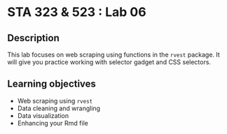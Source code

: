 # STA 323 & 523 : Lab 06

## Description

This lab focuses on web scraping using functions in the `rvest` package. It will
give you practice working with selector gadget and CSS selectors.

## Learning objectives

- Web scraping using `rvest`
- Data cleaning and wrangling
- Data visualization
- Enhancing your Rmd file
